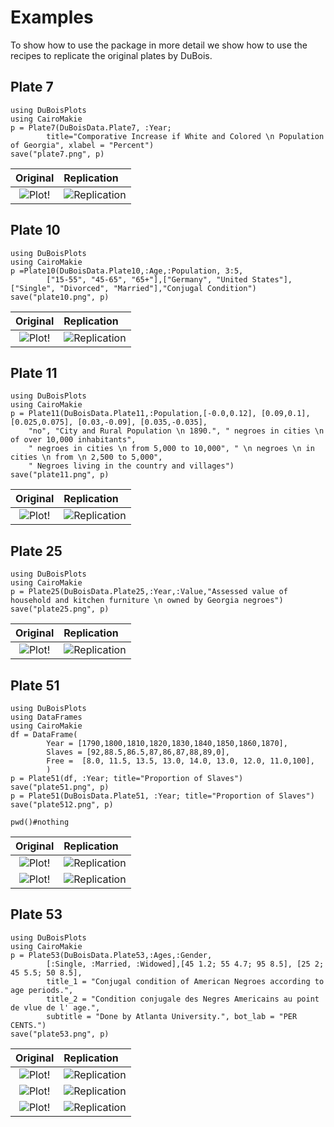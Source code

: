# Examples 

To show how to use the package in more detail we show how to use the recipes to replicate 
the original plates by DuBois.


## Plate 7
```@eval
using DuBoisPlots
using CairoMakie
p = Plate7(DuBoisData.Plate7, :Year; 
        title="Comporative Increase if White and Colored \n Population of Georgia", xlabel = "Percent")
save("plate7.png", p)
```

|Original                                     |Replication                 |
|:-------------------------------------------:|:---------------------------|
|![Plot!](assets/original-plate-07.jpg)|![Replication](plate7.png)| --> -->



## Plate 10
```@eval
using DuBoisPlots
using CairoMakie
p =Plate10(DuBoisData.Plate10,:Age,:Population, 3:5,
        ["15-55", "45-65", "65+"],["Germany", "United States"],["Single", "Divorced", "Married"],"Conjugal Condition")
save("plate10.png", p)
```

|Original                                     |Replication                 |
|:-------------------------------------------:|:---------------------------|
|![Plot!](assets/original-plate-10.jpg)|![Replication](plate10.png)|

## Plate 11
```@eval
using DuBoisPlots
using CairoMakie
p = Plate11(DuBoisData.Plate11,:Population,[-0.0,0.12], [0.09,0.1], [0.025,0.075], [0.03,-0.09], [0.035,-0.035],
    "no", "City and Rural Population \n 1890.", " negroes in cities \n of over 10,000 inhabitants",
    " negroes in cities \n from 5,000 to 10,000", " \n negroes \n in cities \n from \n 2,500 to 5,000",
    " Negroes living in the country and villages")
save("plate11.png", p)
```
|Original                                     |Replication                 |
|:-------------------------------------------:|:---------------------------|
|![Plot!](assets/original-plate-11.jpg)|![Replication](plate11.png)|

## Plate 25
```@eval
using DuBoisPlots
using CairoMakie
p = Plate25(DuBoisData.Plate25,:Year,:Value,"Assessed value of household and kitchen furniture \n owned by Georgia negroes")
save("plate25.png", p)
```
|Original                                     |Replication                 |
|:-------------------------------------------:|:---------------------------|
|![Plot!](assets/original-plate-25.jpg)|![Replication](plate25.png)|


## Plate 51
```@eval
using DuBoisPlots
using DataFrames
using CairoMakie
df = DataFrame(
        Year = [1790,1800,1810,1820,1830,1840,1850,1860,1870],
        Slaves = [92,88.5,86.5,87,86,87,88,89,0],
        Free =  [8.0, 11.5, 13.5, 13.0, 14.0, 13.0, 12.0, 11.0,100],
        )
p = Plate51(df, :Year; title="Proportion of Slaves")
save("plate51.png", p)
p = Plate51(DuBoisData.Plate51, :Year; title="Proportion of Slaves")
save("plate512.png", p)

pwd()#nothing
```
|Original                                     |Replication                 |
|:-------------------------------------------:|:---------------------------|
|![Plot!](assets/original-plate-51.jpg)|![Replication](plate51.png)|
|![Plot!](assets/original-plate-51.jpg)|![Replication](plate512.png)|


## Plate 53
```@eval
using DuBoisPlots
using CairoMakie
p = Plate53(DuBoisData.Plate53,:Ages,:Gender,
        [:Single, :Married, :Widowed],[45 1.2; 55 4.7; 95 8.5], [25 2; 45 5.5; 50 8.5],
        title_1 = "Conjugal condition of American Negroes according to age periods.",
        title_2 = "Condition conjugale des Negres Americains au point de vlue de l' age.",
        subtitle = "Done by Atlanta University.", bot_lab = "PER CENTS.")
save("plate53.png", p)
```

|Original                                     |Replication                 |
|:-------------------------------------------:|:---------------------------|
|![Plot!](assets/original-plate-53.jpg)|![Replication](plate53.png)|
|![Plot!](../assets/original-plate-53.jpg)|![Replication](plate53.png)|
|![Plot!](./assets/original-plate-53.jpg)|![Replication](plate53.png)|

